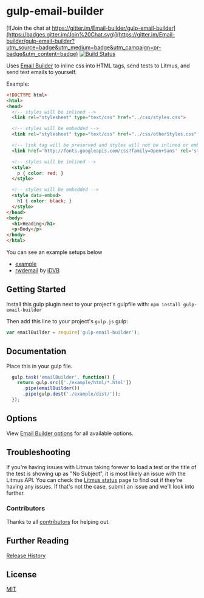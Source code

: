 # gulp-email-builder

[![Join the chat at https://gitter.im/Email-builder/gulp-email-builder](https://badges.gitter.im/Join%20Chat.svg)](https://gitter.im/Email-builder/gulp-email-builder?utm_source=badge&utm_medium=badge&utm_campaign=pr-badge&utm_content=badge)
[![Build Status](https://travis-ci.org/Email-builder/gulp-email-builder.svg?branch=master)](https://travis-ci.org/Email-builder/gulp-email-builder)

Uses [Email Builder](https://github.com/Email-builder/email-builder-core) to inline css into HTML tags, send tests to Litmus, and send test emails to yourself.

Example:
```html
<!DOCTYPE html>
<html>
<head>
  <!-- styles will be inlined -->
  <link rel="stylesheet" type="text/css" href="../css/styles.css">

  <!-- styles will be embedded -->
  <link rel="stylesheet" type="text/css" href="../css/otherStyles.css" data-embed>

  <!-- link tag will be preserved and styles will not be inlined or embedded -->
  <link href='http://fonts.googleapis.com/css?family=Open+Sans' rel='stylesheet' type='text/css' data-embed-ignore>

  <!-- styles will be inlined -->
  <style>
    p { color: red; }
  </style>

  <!-- styles will be embedded -->
  <style data-embed>
    h1 { color: black; }
  </style>
</head>
<body>
  <h1>Heading</h1>
  <p>Body</p>
</body>
</html>
```

You can see an example setups below
- [example](https://github.com/Email-builder/email-builder-example)
- [rwdemail](https://github.com/iDVB/rwdemail) by [iDVB](https://github.com/iDVB)

## Getting Started

Install this gulp plugin next to your project's gulpfile  with: `npm install gulp-email-builder`

Then add this line to your project's `gulp.js` gulp:

```javascript
var emailBuilder = require('gulp-email-builder');
```

[gulp]: http://gulpjs.com/
[getting_started]: https://github.com/gulpjs/gulp/blob/master/docs/getting-started.md



## Documentation

Place this in your gulp file.
```javascript
  gulp.task('emailBuilder', function() {
    return gulp.src(['./example/html/*.html'])
      .pipe(emailBuilder())
      .pipe(gulp.dest('./example/dist/'));
  });
```

## Options
View [Email Builder options](https://github.com/Email-builder/email-builder-core#options) for all available options.


## Troubleshooting
If you're having issues with Litmus taking forever to load a test or the title of the test is showing up as "No Subject", it is most likely an issue with the Litmus API. You can check the [Litmus status](http://status.litmus.com) page to find out if they're having any issues. If that's not the case, submit an issue and we'll look into further.


### Contributors
Thanks to all [contributors](https://github.com/Email-builder/gulp-email-builder/graphs/contributors)
 for helping out.

## Further Reading
[Release History](https://github.com/Email-builder/gulp-email-builder/wiki/Release-History)  

## License
[MIT](https://github.com/Email-builder/gulp-email-builder/blob/master/LICENSE)
